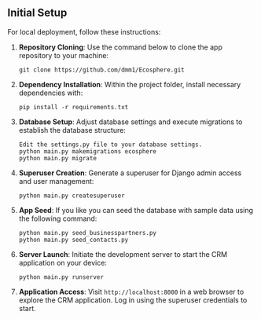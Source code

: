 ## Initial Setup

For local deployment, follow these instructions:

1. **Repository Cloning**: Use the command below to clone the app repository to your machine:
   ```
   git clone https://github.com/dmm1/Ecosphere.git
   ```

2. **Dependency Installation**: Within the project folder, install necessary dependencies with:
   ```
   pip install -r requirements.txt
   ```

3. **Database Setup**: Adjust database settings and execute migrations to establish the database structure:
   ```
   Edit the settings.py file to your database settings.
   python main.py makemigrations ecosphere
   python main.py migrate
   ```

4. **Superuser Creation**: Generate a superuser for Django admin access and user management:
   ```
   python main.py createsuperuser
   ```

5. **App Seed**: If you like you can seed the database with sample data using the following command:
   ```
   python main.py seed_businesspartners.py
   python main.py seed_contacts.py
   ```
6. **Server Launch**: Initiate the development server to start the CRM application on your device:
   ```
   python main.py runserver
   ```

7. **Application Access**: Visit `http://localhost:8000` in a web browser to explore the CRM application. Log in using the superuser credentials to start.
 
